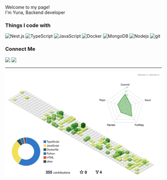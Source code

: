 <p>Welcome to my page! </br> I'm Yuna, Backend developer </p>

<h3>Things I code with</h3>

<p>
  <img alt="Nest.js" src="https://img.shields.io/badge/Nest.JS-EA4335?style=flat-square&logo=nestJS&logoColor=white"/>
  <img alt="TypeScript" src="https://img.shields.io/badge/TypeScript-3178C6?style=flat-square&logo=TypeScript&logoColor=white"/>
  <img alt="JavaScript" src="https://img.shields.io/badge/javascript-F7DF1E?style=flat-square&logo=javascript&logoColor=white"/>
  <img alt="Docker" src="https://img.shields.io/badge/-Docker-46a2f1?style=flat-square&logo=docker&logoColor=white" />
  <img alt="MongoDB" src="https://img.shields.io/badge/-MongoDB-13aa52?style=flat-square&logo=mongodb&logoColor=white" />
  <img alt="Nodejs" src="https://img.shields.io/badge/-Nodejs-43853d?style=flat-square&logo=Node.js&logoColor=white" />
  <img alt="git" src="https://img.shields.io/badge/-Git-F05032?style=flat-square&logo=git&logoColor=white" />
</p>  

<h3>Connect Me</h3>

<p>
  <a href="https://velog.io/@vipwhy12/posts" target="_blank"><img src="https://img.shields.io/badge/Tech_Blog-DD0B78?style=flat-square&logo=GitHub%20Sponsors&logoColor=white"/></a>
  <a href="mailto:vipwhy12@naver.com" target="_blank"><img src="https://img.shields.io/badge/vipwhy12@naver.com-EA4335?style=flat-square&logo=Gmail&logoColor=white"/></a>
  <!--   <a href="https://www.linkedin.com/in/" target="_blank"><img src="https://img.shields.io/badge/SoyeonKim-0A66C2?style=flat-square&logo=Linkedin&logoColor=white"/></a> -->
</p>

<hr>


![](./profile-3d-contrib/profile-green-animate.svg)

